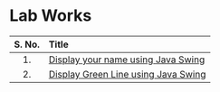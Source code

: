 # Lab Works

| S. No. | Title |
| :---: | :--- |
| 1. | [Display your name using Java Swing](./src/NameJavaSwing.java) |
| 2. | [Display Green Line using Java Swing](./src/GreenLine.java) |

